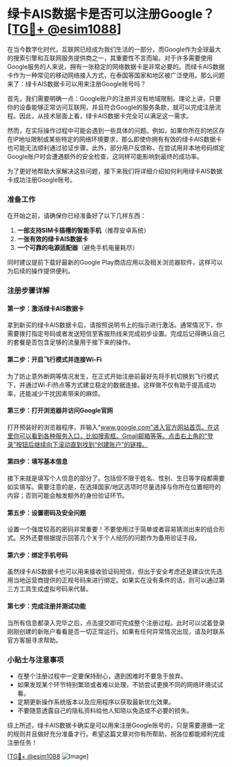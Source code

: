 # 绿卡AIS数据卡是否可以注册Google？[[TG💪+ @esim1088](https://t.me/s/esim1088)]

在当今数字化时代，互联网已经成为我们生活的一部分，而Google作为全球最大的搜索引擎和互联网服务提供商之一，其重要性不言而喻。对于许多需要使用Google服务的人来说，拥有一张稳定的网络数据卡是非常必要的。而绿卡AIS数据卡作为一种常见的移动网络接入方式，在泰国等国家和地区被广泛使用。那么问题来了：绿卡AIS数据卡可以用来注册Google账号吗？

首先，我们需要明确一点：Google账户的注册并没有地域限制。理论上讲，只要你的设备能够正常访问互联网，并且符合Google的服务条款，就可以完成注册流程。因此，从技术层面上看，绿卡AIS数据卡完全可以满足这一需求。

然而，在实际操作过程中可能会遇到一些具体的问题。例如，如果你所在的地区存在IP地址限制或某些特定的网络环境要求，那么即使你拥有有效的绿卡AIS数据卡也可能无法顺利通过验证步骤。此外，部分用户反馈称，在尝试用非本地号码绑定Google账户时会遭遇额外的安全检查，这同样可能影响到最终的成功率。

为了更好地帮助大家解决这些问题，接下来我们将详细介绍如何利用绿卡AIS数据卡成功注册Google账号。

### 准备工作

在开始之前，请确保你已经准备好了以下几样东西：

1. **一部支持SIM卡插槽的智能手机**（推荐安卓系统）
2. **一张有效的绿卡AIS数据卡**
3. **一个可靠的电源适配器**（避免手机电量耗尽）

同时建议提前下载好最新的Google Play商店应用以及相关浏览器软件，这样可以为后续的操作提供便利。

### 注册步骤详解

#### 第一步：激活绿卡AIS数据卡
拿到新买的绿卡AIS数据卡后，请按照说明书上的指示进行激活。通常情况下，你需要拨打指定号码或者发送短信至客服热线来完成初步设置。完成后记得确认自己的套餐是否包含足够的流量用于接下来的操作。

#### 第二步：开启飞行模式并连接Wi-Fi
为了防止意外断网等情况发生，在正式开始注册前最好先将手机切换到飞行模式下，并通过Wi-Fi热点等方式建立稳定的数据连接。这样做不仅有助于提高成功率，还能减少干扰因素带来的麻烦。

#### 第三步：打开浏览器并访问Google官网
打开预装好的浏览器程序，并输入“www.google.com”进入官方网站首页。在这里你可以看到各种服务入口，比如搜索框、Gmail邮箱等等。点击右上角的“登录”按钮后继续向下滚动直到找到“创建账户”的链接。

#### 第四步：填写基本信息
接下来就是填写个人信息的部分了。包括但不限于姓名、性别、生日等字段都需要如实填写。需要注意的是，在选择国家/地区选项时尽量选择与你所在位置相符的内容；否则可能会触发额外的身份验证环节。

#### 第五步：设置密码及安全问题
设置一个强度较高的密码非常重要！不要使用过于简单或者容易猜测出来的组合形式。另外还要根据提示回答几个关于个人经历的问题作为备用验证手段。

#### 第六步：绑定手机号码
虽然绿卡AIS数据卡也可以用来接收验证码短信，但出于安全考虑还是建议优先选用当地运营商提供的正规号码来进行绑定。如果实在没有条件的话，则可以通过第三方工具生成虚拟号码来代替。

#### 第七步：完成注册并测试功能
当所有信息都录入完毕之后，点击提交即可完成整个注册过程。此时可以试着登录刚刚创建的新账户看看是否一切正常运行。如果有任何异常情况出现，请及时联系官方客服寻求帮助。

### 小贴士与注意事项

- 在整个注册过程中一定要保持耐心，遇到困难时不要急于放弃。
- 如果发现某个环节特别繁琐或者难以处理，不妨尝试更换不同的网络环境试试看。
- 定期更新操作系统版本以及应用程序以获取最新优化效果。
- 不要随意透露自己的隐私资料给他人知晓以免造成不必要的损失。

综上所述，绿卡AIS数据卡确实是可以用来注册Google账号的，只是需要遵循一定的规则并且做好充分准备才行。希望这篇文章对你有所帮助，祝各位都能顺利完成注册任务！

[[TG💪+ @esim1088](https://t.me/s/esim1088) ![Image](https://i.postimg.cc/4NQfJmqS/Snipaste-2025-05-13-00-14-12.png)]